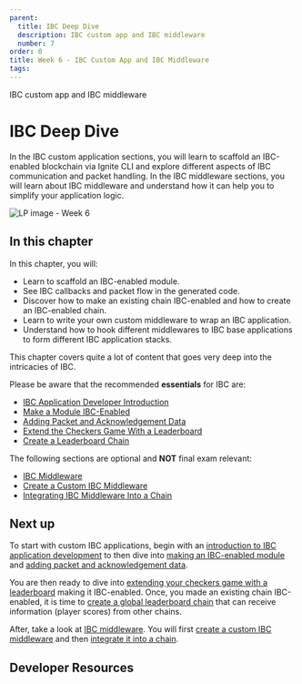 ```yaml
---
parent:
  title: IBC Deep Dive
  description: IBC custom app and IBC middleware
  number: 7
order: 0
title: Week 6 - IBC Custom App and IBC Middleware
tags:
---
```


<div class="tm-overline tm-rf-1 tm-lh-title tm-medium tm-muted">IBC custom app and IBC middleware</div>
<h1 class="mt-4 mb-6">IBC Deep Dive</h1>

In the IBC custom application sections, you will learn to scaffold an IBC-enabled blockchain via Ignite CLI and explore different aspects of IBC communication and packet handling. In the IBC middleware sections, you will learn about IBC middleware and understand how it can help you to simplify your application logic.

![LP image - Week 6](/moving-objects.png)

## In this chapter

<HighlightBox type="learning">

In this chapter, you will:

* Learn to scaffold an IBC-enabled module.
* See IBC callbacks and packet flow in the generated code.
* Discover how to make an existing chain IBC-enabled and how to create an IBC-enabled chain. 
* Learn to write your own custom middleware to wrap an IBC application.
* Understand how to hook different middlewares to IBC base applications to form different IBC application stacks.

</HighlightBox>

<HighlightBox type="info">

This chapter covers quite a lot of content that goes very deep into the intricacies of IBC.

Please be aware that the recommended **essentials** for IBC are:

* [IBC Application Developer Introduction](/hands-on-exercise/5-ibc-adv/5-ibc-app-intro.md)
* [Make a Module IBC-Enabled](/hands-on-exercise/5-ibc-adv/6-ibc-app-steps.md)
* [Adding Packet and Acknowledgement Data](/hands-on-exercise/5-ibc-adv/7-ibc-app-packets.md)
* [Extend the Checkers Game With a Leaderboard](/hands-on-exercise/5-ibc-adv/8-ibc-app-checkers.md)
* [Create a Leaderboard Chain](/hands-on-exercise/5-ibc-adv/9-ibc-app-leaderboard.md)

The following sections are optional and **NOT** final exam relevant:

* [IBC Middleware](/hands-on-exercise/5-ibc-adv/10-ibc-mw-intro.md)
* [Create a Custom IBC Middleware](/hands-on-exercise/5-ibc-adv/11-ibc-mw-develop.md)
* [Integrating IBC Middleware Into a Chain](/hands-on-exercise/5-ibc-adv/12-ibc-mw-integrate.md)

</HighlightBox>

## Next up

To start with custom IBC applications, begin with an [introduction to IBC application development](/hands-on-exercise/5-ibc-adv/5-ibc-app-intro.md) to then dive into [making an IBC-enabled module](/hands-on-exercise/5-ibc-adv/6-ibc-app-steps.md) and [adding packet and acknowledgement data](/hands-on-exercise/5-ibc-adv/7-ibc-app-packets.md).

You are then ready to dive into [extending your checkers game with a leaderboard](/hands-on-exercise/5-ibc-adv/8-ibc-app-checkers.md) making it IBC-enabled. Once, you made an existing chain IBC-enabled, it is time to [create a global leaderboard chain](/hands-on-exercise/5-ibc-adv/9-ibc-app-leaderboard.md) that can receive information (player scores) from other chains.

After, take a look at [IBC middleware](/hands-on-exercise/5-ibc-adv/10-ibc-mw-intro.md). You will first [create a custom IBC middleware](/hands-on-exercise/5-ibc-adv/11-ibc-mw-develop.md) and then [integrate it into a chain](/hands-on-exercise/5-ibc-adv/12-ibc-mw-integrate.md).

## Developer Resources

<div v-for="resource in $themeConfig.resources">
  <Resource
    :title="resource.title"
    :description="resource.description"
    :links="resource.links"
    :image="resource.image"
    :large="true"
  />
  <br/>
</div>
